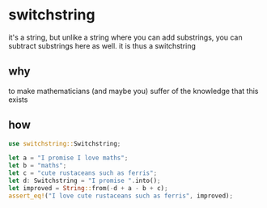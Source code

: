 # switchstring

it's a string, but unlike a string where you can add substrings, you can
subtract substrings here as well. it is thus a switchstring

## why

to make mathematicians (and maybe you) suffer of the knowledge that this exists

## how

```rust
use switchstring::Switchstring;

let a = "I promise I love maths";
let b = "maths";
let c = "cute rustaceans such as ferris";
let d: Switchstring = "I promise ".into();
let improved = String::from(-d + a - b + c);
assert_eq!("I love cute rustaceans such as ferris", improved);
```
